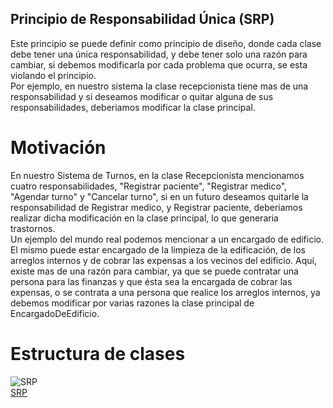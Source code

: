 ## Principio de Responsabilidad Única (SRP)
Este principio se puede definir como principio de diseño, donde cada clase debe tener una única responsabilidad, y debe tener solo una razón para cambiar, si debemos modificarla por cada problema que ocurra, se esta violando el  principio.  
Por ejemplo, en nuestro sistema la clase recepcionista tiene mas de una responsabilidad y si deseamos modificar o quitar alguna de sus responsabilidades, deberiamos modificar la clase principal.

# Motivación
En nuestro Sistema de Turnos, en la clase Recepcionista mencionamos cuatro responsabilidades, "Registrar paciente", "Registrar medico", "Agendar turno" y "Cancelar turno", si en un futuro deseamos quitarle la responsabilidad de Registrar medico, y Registrar paciente, deberiamos realizar dicha modificación en la clase principal, lo que generaria trastornos.  
Un ejemplo del mundo real podemos mencionar a un encargado de edificio. El mismo puede estar encargado de la limpieza de la edificación, de los arreglos internos y de cobrar las expensas a los vecinos del edificio. Aquí, existe mas de una razón para cambiar, ya que se puede contratar una persona para las finanzas y que ésta sea la encargada de cobrar las expensas, o se contrata a una persona que realice los arreglos internos, ya debemos modificar por varias razones la clase principal de EncargadoDeEdificio.  

# Estructura de clases  
![SRP](https://github.com/user-attachments/assets/02e704c8-4b91-458a-925a-5796f4e801cf)  
[SRP](https://drive.google.com/file/d/17uYyJn_6kcsq2r6DFEjtZc7SG9PZx7cU/view?usp=sharing)




